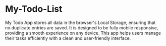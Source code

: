 # My-Todo-List
My Todo App stores all data in the browser's Local Storage, ensuring that no duplicate entries are saved. It is designed to be fully mobile responsive, providing a smooth experience on any device. This app helps users manage their tasks efficiently with a clean and user-friendly interface.
